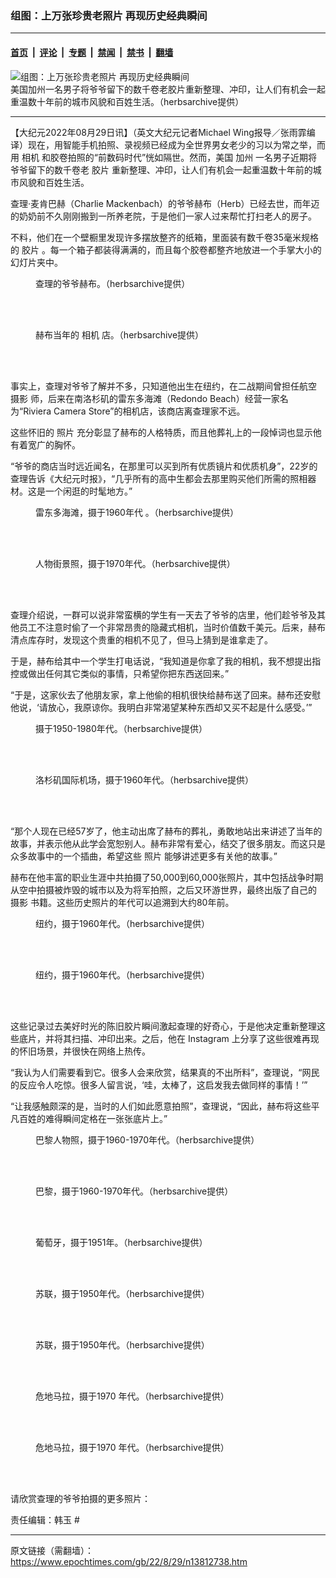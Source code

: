 ### 组图：上万张珍贵老照片 再现历史经典瞬间

---

#### [首页](../../../..?n13812738) &nbsp;|&nbsp; [评论](../../../../../epoch-comment?n13812738) &nbsp;|&nbsp; [专题](../../../../../epoch-special?n13812738) &nbsp;|&nbsp; [禁闻](../../../../../epoch-news?n13812738) &nbsp;|&nbsp; [禁书](../../../../../books?n13812738) &nbsp;|&nbsp; [翻墙](https://github.com/gfw-breaker/nogfw/blob/master/README.md?n13812738)


<div><img alt="组图：上万张珍贵老照片 再现历史经典瞬间" class="attachment-djy_600_400 size-djy_600_400 wp-post-image" src="https://i.epochtimes.com/assets/uploads/2022/08/id13812954-et-pic-web-56-56-1200x720-600x400.jpg"/>
<div class="caption">
 美国加州一名男子将爷爷留下的数千卷老胶片重新整理、冲印，让人们有机会一起重温数十年前的城市风貌和百姓生活。（herbsarchive提供）
</div></div><hr/><div class="post_content" id="artbody" itemprop="articleBody">
 <!-- article content begin -->
 <p>
  【大纪元2022年08月29日讯】（英文大纪元记者Michael Wing报导／张雨霏编译）现在，用智能手机拍照、录视频已经成为全世界男女老少的习以为常之举，而用
  <ok href="https://www.epochtimes.com/gb/tag/%E7%9B%B8%E6%9C%BA.html">
   相机
  </ok>
  和胶卷拍照的“前数码时代”恍如隔世。然而，美国
  <ok href="https://www.epochtimes.com/gb/tag/%E5%8A%A0%E5%B7%9E.html">
   加州
  </ok>
  一名男子近期将爷爷留下的数千卷老
  <ok href="https://www.epochtimes.com/gb/tag/%E8%83%B6%E7%89%87.html">
   胶片
  </ok>
  重新整理、冲印，让人们有机会一起重温数十年前的城市风貌和百姓生活。
 </p>
 <p>
  查理‧麦肯巴赫（Charlie Mackenbach）的爷爷赫布（Herb）已经去世，而年迈的奶奶前不久刚刚搬到一所养老院，于是他们一家人过来帮忙打扫老人的房子。
 </p>
 <p>
  不料，他们在一个壁橱里发现许多摆放整齐的纸箱，里面装有数千卷35毫米规格的
  <ok href="https://www.epochtimes.com/gb/tag/%E8%83%B6%E7%89%87.html">
   胶片
  </ok>
  。每一个箱子都装得满满的，而且每个胶卷都整齐地放进一个手掌大小的幻灯片夹中。
 </p>
 <figure aria-describedby="caption-attachment-13812955" class="wp-caption aligncenter" id="attachment_13812955" style="width: 599px">
  <ok href="https://i.epochtimes.com/assets/uploads/2022/08/id13812955-Herb-Agid-5-1200x817.jpg" target="_blank">
   <img alt="" class="wp-image-13812955" src="https://i.epochtimes.com/assets/uploads/2022/08/id13812955-Herb-Agid-5-1200x817.jpg"/>
  </ok>
  <br/><figcaption class="wp-caption-text" id="caption-attachment-13812955">
   查理的爷爷赫布。（herbsarchive提供）
  </figcaption><br/>
 </figure><br/>
 <figure aria-describedby="caption-attachment-13812950" class="wp-caption aligncenter" id="attachment_13812950" style="width: 600px">
  <ok href="https://i.epochtimes.com/assets/uploads/2022/08/id13812950-et-kodak-6784645999-1200x809.jpg" target="_blank">
   <img alt="" class="wp-image-13812950" src="https://i.epochtimes.com/assets/uploads/2022/08/id13812950-et-kodak-6784645999-1200x809.jpg"/>
  </ok>
  <br/><figcaption class="wp-caption-text" id="caption-attachment-13812950">
   赫布当年的
   <ok href="https://www.epochtimes.com/gb/tag/%E7%9B%B8%E6%9C%BA.html">
    相机
   </ok>
   店。（herbsarchive提供）
  </figcaption><br/>
 </figure><br/>
 <p>
  事实上，查理对爷爷了解并不多，只知道他出生在纽约，在二战期间曾担任航空
  <ok href="https://www.epochtimes.com/gb/tag/%E6%91%84%E5%BD%B1.html">
   摄影
  </ok>
  师，后来在南洛杉矶的雷东多海滩（Redondo Beach）经营一家名为“Riviera Camera Store”的相机店，该商店离查理家不远。
 </p>
 <p>
  这些怀旧的
  <ok href="https://www.epochtimes.com/gb/tag/%E7%85%A7%E7%89%87.html">
   照片
  </ok>
  充分彰显了赫布的人格特质，而且他葬礼上的一段悼词也显示他有着宽广的胸怀。
 </p>
 <p>
  “爷爷的商店当时远近闻名，在那里可以买到所有优质镜片和优质机身”，22岁的查理告诉《大纪元时报》，“几乎所有的高中生都会去那里购买他们所需的照相器材。这是一个闲逛的时髦地方。”
 </p>
 <figure aria-describedby="caption-attachment-13812952" class="wp-caption aligncenter" id="attachment_13812952" style="width: 601px">
  <ok href="https://i.epochtimes.com/assets/uploads/2022/08/id13812952-Redondo-Beach-1960-1200x801.jpg" target="_blank">
   <img alt="" class="wp-image-13812952" src="https://i.epochtimes.com/assets/uploads/2022/08/id13812952-Redondo-Beach-1960-1200x801.jpg"/>
  </ok>
  <br/><figcaption class="wp-caption-text" id="caption-attachment-13812952">
   雷东多海滩，摄于1960年代 。（herbsarchive提供）
  </figcaption><br/>
 </figure><br/>
 <figure aria-describedby="caption-attachment-13812945" class="wp-caption aligncenter" id="attachment_13812945" style="width: 600px">
  <ok href="https://i.epochtimes.com/assets/uploads/2022/08/id13812945-et-kodak-6784645-0-1200x788.jpg" target="_blank">
   <img alt="" class="wp-image-13812945" src="https://i.epochtimes.com/assets/uploads/2022/08/id13812945-et-kodak-6784645-0-1200x788.jpg"/>
  </ok>
  <br/><figcaption class="wp-caption-text" id="caption-attachment-13812945">
   人物街景照，摄于1970年代。（herbsarchive提供）
  </figcaption><br/>
 </figure><br/>
 <p>
  查理介绍说，一群可以说非常蛮横的学生有一天去了爷爷的店里，他们趁爷爷及其他员工不注意时偷了一个非常昂贵的隐藏式相机，当时价值数千美元。后来，赫布清点库存时，发现这个贵重的相机不见了，但马上猜到是谁拿走了。
 </p>
 <p>
  于是，赫布给其中一个学生打电话说，“我知道是你拿了我的相机，我不想提出指控或做出任何其它类似的事情，只希望你把东西送回来。”
 </p>
 <p>
  “于是，这家伙去了他朋友家，拿上他偷的相机很快给赫布送了回来。赫布还安慰他说，‘请放心，我原谅你。我明白非常渴望某种东西却又买不起是什么感受。’”
 </p>
 <figure aria-describedby="caption-attachment-13812949" class="wp-caption aligncenter" id="attachment_13812949" style="width: 601px">
  <ok href="https://i.epochtimes.com/assets/uploads/2022/08/id13812949-et-kodak-678464599-1200x763.jpg" target="_blank">
   <img alt="" class="wp-image-13812949" src="https://i.epochtimes.com/assets/uploads/2022/08/id13812949-et-kodak-678464599-1200x763.jpg"/>
  </ok>
  <br/><figcaption class="wp-caption-text" id="caption-attachment-13812949">
   摄于1950-1980年代。（herbsarchive提供）
  </figcaption><br/>
 </figure><br/>
 <figure aria-describedby="caption-attachment-13812943" class="wp-caption aligncenter" id="attachment_13812943" style="width: 599px">
  <ok href="https://i.epochtimes.com/assets/uploads/2022/08/id13812943-et-kodak-678464-5-3-1200x803.jpg" target="_blank">
   <img alt="" class="wp-image-13812943" src="https://i.epochtimes.com/assets/uploads/2022/08/id13812943-et-kodak-678464-5-3-1200x803.jpg"/>
  </ok>
  <br/><figcaption class="wp-caption-text" id="caption-attachment-13812943">
   洛杉矶国际机场，摄于1960年代。（herbsarchive提供）
  </figcaption><br/>
 </figure><br/>
 <p>
  “那个人现在已经57岁了，他主动出席了赫布的葬礼，勇敢地站出来讲述了当年的故事，并表示他从此学会宽恕别人。赫布非常有爱心，结交了很多朋友。而这只是众多故事中的一个插曲，希望这些
  <ok href="https://www.epochtimes.com/gb/tag/%E7%85%A7%E7%89%87.html">
   照片
  </ok>
  能够讲述更多有关他的故事。”
 </p>
 <p>
  赫布在他丰富的职业生涯中共拍摄了50,000到60,000张照片，其中包括战争时期从空中拍摄被炸毁的城市以及为将军拍照，之后又环游世界，最终出版了自己的
  <ok href="https://www.epochtimes.com/gb/tag/%E6%91%84%E5%BD%B1.html">
   摄影
  </ok>
  书籍。这些历史照片的年代可以追溯到大约80年前。
 </p>
 <figure aria-describedby="caption-attachment-13812942" class="wp-caption aligncenter" id="attachment_13812942" style="width: 600px">
  <ok href="https://i.epochtimes.com/assets/uploads/2022/08/id13812942-et-kodak-67846-45-7-1200x800.jpg" target="_blank">
   <img alt="" class="wp-image-13812942" src="https://i.epochtimes.com/assets/uploads/2022/08/id13812942-et-kodak-67846-45-7-1200x800.jpg"/>
  </ok>
  <br/><figcaption class="wp-caption-text" id="caption-attachment-13812942">
   纽约，摄于1960年代。（herbsarchive提供）
  </figcaption><br/>
 </figure><br/>
 <figure aria-describedby="caption-attachment-13812951" class="wp-caption aligncenter" id="attachment_13812951" style="width: 600px">
  <ok href="https://i.epochtimes.com/assets/uploads/2022/08/id13812951-New-York-1960s-1200x800.jpg" target="_blank">
   <img alt="" class="wp-image-13812951" src="https://i.epochtimes.com/assets/uploads/2022/08/id13812951-New-York-1960s-1200x800.jpg"/>
  </ok>
  <br/><figcaption class="wp-caption-text" id="caption-attachment-13812951">
   纽约，摄于1960年代。（herbsarchive提供）
  </figcaption><br/>
 </figure><br/>
 <p>
  这些记录过去美好时光的陈旧胶片瞬间激起查理的好奇心，于是他决定重新整理这些底片，并将其扫描、冲印出来。之后，他在
  <ok href="https://www.instagram.com/herbsarchive/">
   Instagram
  </ok>
  上分享了这些很难再现的怀旧场景，并很快在网络上热传。
 </p>
 <p>
  “我认为人们需要看到它。很多人会来欣赏，结果真的不出所料”，查理说，“网民的反应令人吃惊。很多人留言说，‘哇，太棒了，这启发我去做同样的事情！’”
 </p>
 <p>
  “让我感触颇深的是，当时的人们如此愿意拍照”，查理说，“因此，赫布将这些平凡百姓的难得瞬间定格在一张张底片上。”
 </p>
 <figure aria-describedby="caption-attachment-13812944" class="wp-caption aligncenter" id="attachment_13812944" style="width: 600px">
  <ok href="https://i.epochtimes.com/assets/uploads/2022/08/id13812944-et-kodak-678468-1200x810.jpg" target="_blank">
   <img alt="" class="wp-image-13812944" src="https://i.epochtimes.com/assets/uploads/2022/08/id13812944-et-kodak-678468-1200x810.jpg"/>
  </ok>
  <br/><figcaption class="wp-caption-text" id="caption-attachment-13812944">
   巴黎人物照，摄于1960-1970年代。（herbsarchive提供）
  </figcaption><br/>
 </figure><br/>
 <figure aria-describedby="caption-attachment-13812984" class="wp-caption aligncenter" id="attachment_13812984" style="width: 600px">
  <ok href="https://i.epochtimes.com/assets/uploads/2022/08/id13812984-et-kodak-6784-64557-1200x797.jpg" target="_blank">
   <img alt="" class="wp-image-13812984" src="https://i.epochtimes.com/assets/uploads/2022/08/id13812984-et-kodak-6784-64557-1200x797.jpg"/>
  </ok>
  <br/><figcaption class="wp-caption-text" id="caption-attachment-13812984">
   巴黎，摄于1960-1970年代。（herbsarchive提供）
  </figcaption><br/>
 </figure><br/>
 <figure aria-describedby="caption-attachment-13812953" class="wp-caption aligncenter" id="attachment_13812953" style="width: 601px">
  <ok href="https://i.epochtimes.com/assets/uploads/2022/08/id13812953-et-kodak-67846453401-1200x803.jpg" target="_blank">
   <img alt="" class="wp-image-13812953" src="https://i.epochtimes.com/assets/uploads/2022/08/id13812953-et-kodak-67846453401-1200x803.jpg"/>
  </ok>
  <br/><figcaption class="wp-caption-text" id="caption-attachment-13812953">
   葡萄牙，摄于1951年。（herbsarchive提供）
  </figcaption><br/>
 </figure><br/>
 <figure aria-describedby="caption-attachment-13812948" class="wp-caption aligncenter" id="attachment_13812948" style="width: 600px">
  <ok href="https://i.epochtimes.com/assets/uploads/2022/08/id13812948-et-kodak-678464560-9-1200x797.jpg" target="_blank">
   <img alt="" class="wp-image-13812948" src="https://i.epochtimes.com/assets/uploads/2022/08/id13812948-et-kodak-678464560-9-1200x797.jpg"/>
  </ok>
  <br/><figcaption class="wp-caption-text" id="caption-attachment-13812948">
   苏联，摄于1950年代。（herbsarchive提供）
  </figcaption><br/>
 </figure><br/>
 <figure aria-describedby="caption-attachment-13812987" class="wp-caption aligncenter" id="attachment_13812987" style="width: 600px">
  <ok href="https://i.epochtimes.com/assets/uploads/2022/08/id13812987-et-kodak-3-9-1200x792.jpg" target="_blank">
   <img alt="" class="wp-image-13812987" src="https://i.epochtimes.com/assets/uploads/2022/08/id13812987-et-kodak-3-9-1200x792.jpg"/>
  </ok>
  <br/><figcaption class="wp-caption-text" id="caption-attachment-13812987">
   苏联，摄于1950年代。（herbsarchive提供）
  </figcaption><br/>
 </figure><br/>
 <figure aria-describedby="caption-attachment-13812946" class="wp-caption aligncenter" id="attachment_13812946" style="width: 600px">
  <ok href="https://i.epochtimes.com/assets/uploads/2022/08/id13812946-et-kodak-67846454-0-1200x813.jpg" target="_blank">
   <img alt="" class="wp-image-13812946" src="https://i.epochtimes.com/assets/uploads/2022/08/id13812946-et-kodak-67846454-0-1200x813.jpg"/>
  </ok>
  <br/><figcaption class="wp-caption-text" id="caption-attachment-13812946">
   危地马拉，摄于1970 年代。（herbsarchive提供）
  </figcaption><br/>
 </figure><br/>
 <figure aria-describedby="caption-attachment-13812947" class="wp-caption aligncenter" id="attachment_13812947" style="width: 600px">
  <ok href="https://i.epochtimes.com/assets/uploads/2022/08/id13812947-et-kodak-67846456-1200x813.jpg" target="_blank">
   <img alt="" class="wp-image-13812947" src="https://i.epochtimes.com/assets/uploads/2022/08/id13812947-et-kodak-67846456-1200x813.jpg"/>
  </ok>
  <br/><figcaption class="wp-caption-text" id="caption-attachment-13812947">
   危地马拉，摄于1970 年代。（herbsarchive提供）
  </figcaption><br/>
 </figure><br/>
 <p>
  请欣赏查理的爷爷拍摄的更多照片：
 </p>
 <p>
  <center>
  </center>
 </p>
 <p>
  <center>
  </center>
  <p>
   责任编辑：韩玉 #
  </p>
  <!-- article content end -->
  <div id="below_article_ad">
  </div>
 </p>
</div>


---

原文链接（需翻墙）：https://www.epochtimes.com/gb/22/8/29/n13812738.htm